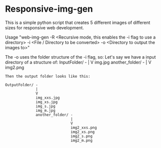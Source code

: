 # Responsive-img-gen

This is a simple python script that creates 5 different images of different sizes for responsive web development.

Usage "web-img-gen -R &lt;Recursive mode, this enables the -i flag to use a directory&gt; -i &lt;File / Directory to be converted&gt; -o &lt;Directory to output the images to&gt;"

The -o uses the folder structure of the -i flag, so:
    Let's say we have a input directory of a structure of:
    InputFolder/ -
                 |
                 V
                 img.jpg
                 another_folder/ -
                                 |
                                 V
                                 img2.png
    
    Then the output folder looks like this:

    OutputFolder/ -
                  |
                  V
                  img_xxs.jpg
                  img_xs.jpg
                  img_s.jpg
                  img_m.jpg
                  another_folder/ -
                                  |
                                  V
                                  img2_xxs.png
                                  img2_xs.png
                                  img2_s.png
                                  img2_m.png